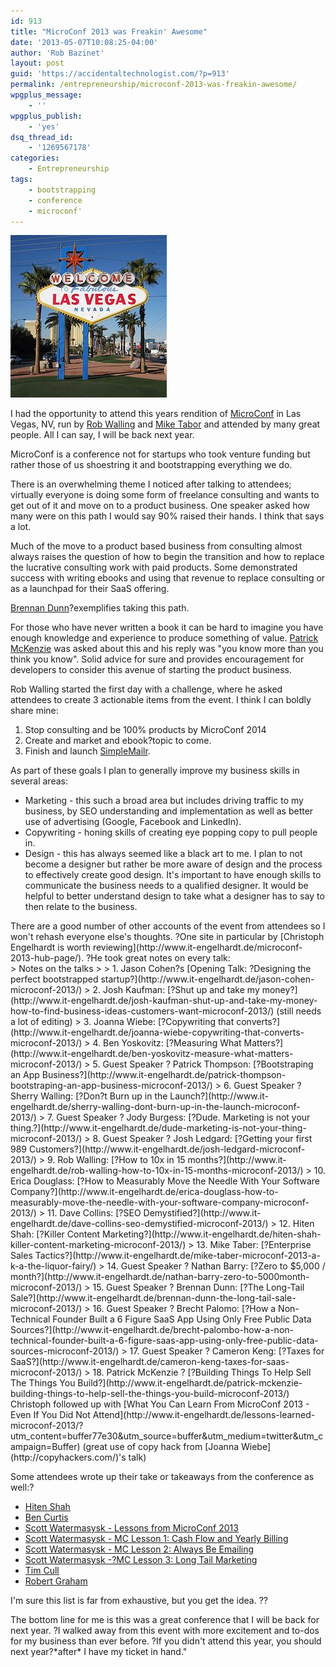 ```yaml
---
id: 913
title: "MicroConf 2013 was Freakin' Awesome"
date: '2013-05-07T10:08:25-04:00'
author: 'Rob Bazinet'
layout: post
guid: 'https://accidentaltechnologist.com/?p=913'
permalink: /entrepreneurship/microconf-2013-was-freakin-awesome/
wpgplus_message:
    - ''
wpgplus_publish:
    - 'yes'
dsq_thread_id:
    - '1269567178'
categories:
    - Entrepreneurship
tags:
    - bootstrapping
    - conference
    - microconf'
---
```

![250px Welcome to fabulous las vegas sign](/assets/img/2013/05/250px-Welcome_to_fabulous_las_vegas_sign.jpg "250px-Welcome_to_fabulous_las_vegas_sign.jpg")

I had the opportunity to attend this years rendition of [MicroConf](http://www.microconf.com/) in Las Vegas, NV, run by [Rob Walling](http://www.softwarebyrob.com/) and [Mike Tabor](http://www.singlefounder.com/) and attended by many great people. All I can say, I will be back next year.

MicroConf is a conference not for startups who took venture funding but rather those of us shoestring it and bootstrapping everything we do.

There is an overwhelming theme I noticed after talking to attendees; virtually everyone is doing some form of freelance consulting and wants to get out of it and move on to a product business. One speaker asked how many were on this path I would say 90% raised their hands. I think that says a lot.

Much of the move to a product based business from consulting almost always raises the question of how to begin the transition and how to replace the lucrative consulting work with paid products. Some demonstrated success with writing ebooks and using that revenue to replace consulting or as a launchpad for their SaaS offering.

[Brennan Dunn](http://brennandunn.com/)?exemplifies taking this path.

For those who have never written a book it can be hard to imagine you have enough knowledge and experience to produce something of value. [Patrick McKenzie](http://www.kalzumeus.com/blog/) was asked about this and his reply was "you know more than you think you know". Solid advice for sure and provides encouragement for developers to consider this avenue of starting the product business.

Rob Walling started the first day with a challenge, where he asked attendees to create 3 actionable items from the event. I think I can boldly share mine:

1. Stop consulting and be 100% products by MicroConf 2014
2. Create and market and ebook?topic to come.
3. Finish and launch [SimpleMailr](http://simplemailr.com/).

As part of these goals I plan to generally improve my business skills in several areas:

- Marketing - this such a broad area but includes driving traffic to my business, by SEO understanding and implementation as well as better use of advertising (Google, Facebook and LinkedIn).
- Copywriting - honing skills of creating eye popping copy to pull people in.
- Design - this has always seemed like a black art to me. I plan to not become a designer but rather be more aware of design and the process to effectively create good design. It's important to have enough skills to communicate the business needs to a qualified designer. It would be helpful to better understand design to take what a designer has to say to then relate to the business.

<div>There are a good number of other accounts of the event from attendees so I won't rehash everyone else's thoughts. ?One site in particular by [Christoph Engelhardt is worth reviewing](http://www.it-engelhardt.de/microconf-2013-hub-page/). ?He took great notes on every talk:</div><div>> Notes on the talks
> 
> 1. Jason Cohen?s [Opening Talk: ?Designing the perfect bootstrapped startup?](http://www.it-engelhardt.de/jason-cohen-microconf-2013/)
> 2. Josh Kaufman: [?Shut up and take my money?](http://www.it-engelhardt.de/josh-kaufman-shut-up-and-take-my-money-how-to-find-business-ideas-customers-want-microconf-2013/) (still needs a lot of editing)
> 3. Joanna Wiebe: [?Copywriting that converts?](http://www.it-engelhardt.de/joanna-wiebe-copywriting-that-converts-microconf-2013/)
> 4. Ben Yoskovitz: [?Measuring What Matters?](http://www.it-engelhardt.de/ben-yoskovitz-measure-what-matters-microconf-2013/)
> 5. Guest Speaker ? Patrick Thompson: [?Bootstraping an App Business?](http://www.it-engelhardt.de/patrick-thompson-bootstraping-an-app-business-microconf-2013/)
> 6. Guest Speaker ? Sherry Walling: [?Don?t Burn up in the Launch?](http://www.it-engelhardt.de/sherry-walling-dont-burn-up-in-the-launch-microconf-2013/)
> 7. Guest Speaker ? Jody Burgess: [?Dude. Marketing is not your thing.?](http://www.it-engelhardt.de/dude-marketing-is-not-your-thing-microconf-2013/)
> 8. Guest Speaker ? Josh Ledgard: [?Getting your first 989 Customers?](http://www.it-engelhardt.de/josh-ledgard-microconf-2013/)
> 9. Rob Walling: [?How to 10x in 15 months?](http://www.it-engelhardt.de/rob-walling-how-to-10x-in-15-months-microconf-2013/)
> 10. Erica Douglass: [?How to Measurably Move the Needle With Your Software Company?](http://www.it-engelhardt.de/erica-douglass-how-to-measurably-move-the-needle-with-your-software-company-microconf-2013/)
> 11. Dave Collins: [?SEO Demystified?](http://www.it-engelhardt.de/dave-collins-seo-demystified-microconf-2013/)
> 12. Hiten Shah: [?Killer Content Marketing?](http://www.it-engelhardt.de/hiten-shah-killer-content-marketing-microconf-2013/)
> 13. Mike Taber: [?Enterprise Sales Tactics?](http://www.it-engelhardt.de/mike-taber-microconf-2013-a-k-a-the-liquor-fairy/)
> 14. Guest Speaker ? Nathan Barry: [?Zero to $5,000 / month?](http://www.it-engelhardt.de/nathan-barry-zero-to-5000month-microconf-2013/)
> 15. Guest Speaker ? Brennan Dunn: [?The Long-Tail Sale?](http://www.it-engelhardt.de/brennan-dunn-the-long-tail-sale-microconf-2013/)
> 16. Guest Speaker ? Brecht Palomo: [?How a Non-Technical Founder Built a 6 Figure SaaS App Using Only Free Public Data Sources?](http://www.it-engelhardt.de/brecht-palombo-how-a-non-technical-founder-built-a-6-figure-saas-app-using-only-free-public-data-sources-microconf-2013/)
> 17. Guest Speaker ? Cameron Keng: [?Taxes for SaaS?](http://www.it-engelhardt.de/cameron-keng-taxes-for-saas-microconf-2013/)
> 18. Patrick McKenzie ? [?Building Things To Help Sell The Things You Build?](http://www.it-engelhardt.de/patrick-mckenzie-building-things-to-help-sell-the-things-you-build-microconf-2013/)

</div>Christoph followed up with [What You Can Learn From MicroConf 2013 - Even If You Did Not Attend](http://www.it-engelhardt.de/lessons-learned-microconf-2013/?utm_content=buffer77e30&utm_source=buffer&utm_medium=twitter&utm_campaign=Buffer) (great use of copy hack from [Joanna Wiebe](http://copyhackers.com/)'s talk)

Some attendees wrote up their take or takeaways from the conference as well:?

- [Hiten Shah](http://hitenism.com/microconf/#utm_source=buffer&utm_medium=twitter&utm_campaign=Buffer:%2BKISSmetrics%2Bon%2Btwitter&buffer_share=a3b71)
- [Ben Curtis](http://www.bencurtis.com/2013/05/proven-customer-interviews-save-you-time-and-money/)
- [Scott Watermasysk - Lessons from MicroConf 2013](http://scottw.com/microconf-2013/)
- [Scott Watermasysk - MC Lesson 1: Cash Flow and Yearly Billing](http://scottw.com/mc-lesson-1/)
- [Scott Watermasysk - MC Lesson 2: Always Be Emailing](http://scottw.com/mc-lesson-2-always-be-emailing/)
- [Scott Watermasysk -?MC Lesson 3: Long Tail Marketing](http://scottw.com/mc-lesson-3-long-tail-marketing/)
- [Tim Cull](http://www.thedwick.com/2013/05/separation-failure/)
- [Robert Graham](http://whitetailsoftware.com/2013/05/microconf-2013/)

I'm sure this list is far from exhaustive, but you get the idea. ??

The bottom line for me is this was a great conference that I will be back for next year. ?I walked away from this event with more excitement and to-dos for my business than ever before. ?If you didn't attend this year, you should next year?\*after\* I have my ticket in hand."